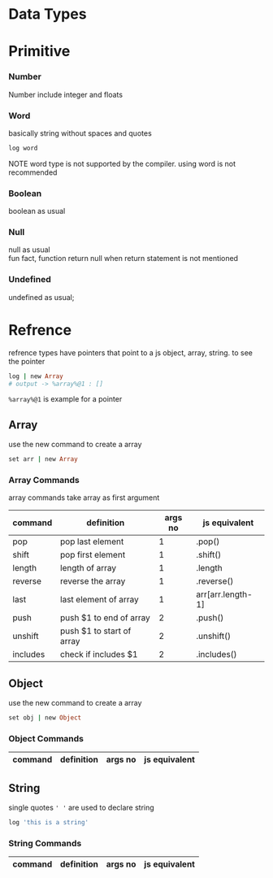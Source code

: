 # Data Types

# Primitive

### Number

Number include integer and floats

### Word

basically string without spaces and quotes

```ruby
log word
```

NOTE
word type is not supported by the compiler. using word is not recommended

### Boolean

boolean as usual

### Null

null as usual\
fun fact, function return null when return statement is not mentioned

### Undefined

undefined as usual;

# Refrence

refrence types have pointers that point to a js object, array, string. to see the pointer

```ruby
log | new Array
# output -> %array%@1 : []
```

`%array%@1` is example for a pointer

## Array

use the new command to create a array

```ruby
set arr | new Array
```

### Array Commands

array commands take array as first argument

| command  | definition                | args no | js equivalent     |
| -------- | ------------------------- | ------- | ----------------- |
| pop      | pop last element          | 1       | .pop()            |
| shift    | pop first element         | 1       | .shift()          |
| length   | length of array           | 1       | .length           |
| reverse  | reverse the array         | 1       | .reverse()        |
| last     | last element of array     | 1       | arr[arr.length-1] |
| push     | push $1 to end of array   | 2       | .push()           |
| unshift  | push $1 to start of array | 2       | .unshift()        |
| includes | check if includes $1      | 2       | .includes()       |

## Object

use the new command to create a array

```ruby
set obj | new Object
```

### Object Commands

| command | definition | args no | js equivalent |
| ------- | ---------- | ------- | ------------- |

## String

single quotes `' '` are used to declare string

```ruby
log 'this is a string'
```

### String Commands

| command | definition | args no | js equivalent |
| ------- | ---------- | ------- | ------------- |
